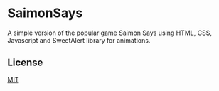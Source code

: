 # SaimonSays

A simple version of the popular game Saimon Says using HTML, CSS, Javascript and SweetAlert library for animations.


## License
[MIT](https://choosealicense.com/licenses/mit/)
